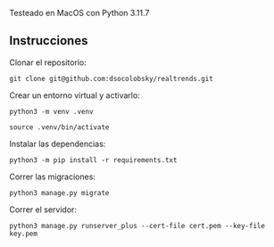 Testeado en MacOS con Python 3.11.7

## Instrucciones
Clonar el repositorio:

`git clone git@github.com:dsocolobsky/realtrends.git`

Crear un entorno virtual y activarlo:

`python3 -m venv .venv`

`source .venv/bin/activate`

Instalar las dependencias:

`python3 -m pip install -r requirements.txt`

Correr las migraciones:

`python3 manage.py migrate`

Correr el servidor:

`python3 manage.py runserver_plus --cert-file cert.pem --key-file key.pem
`

